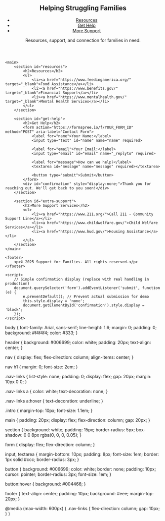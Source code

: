 <!DOCTYPE html>
<html lang="en">
<head>
    <meta charset="UTF-8">
    <meta name="viewport" content="width=device-width, initial-scale=1.0">
    <title>Support for Families</title>
    <link rel="stylesheet" href="style.css">
</head>
<body>
    <header>
        <nav>
            <h1>Helping Struggling Families</h1>
            <ul class="nav-links">
                <li><a href="#resources">Resources</a></li>
                <li><a href="#get-help">Get Help</a></li>
                <li><a href="#extra-support">More Support</a></li>
            </ul>
        </nav>
        <p class="intro">Resources, support, and connection for families in need.</p>
    </header>

    <main>
        <section id="resources">
            <h2>Resources</h2>
            <ul>
                <li><a href="https://www.feedingamerica.org/" target="_blank">Food Assistance</a></li>
                <li><a href="https://www.benefits.gov/" target="_blank">Financial Support</a></li>
                <li><a href="https://www.mentalhealth.gov/" target="_blank">Mental Health Services</a></li>
            </ul>
        </section>

        <section id="get-help">
            <h2>Get Help</h2>
            <form action="https://formspree.io/f/YOUR_FORM_ID" method="POST" aria-label="Contact Form">
                <label for="name">Your Name:</label>
                <input type="text" id="name" name="name" required>

                <label for="email">Your Email:</label>
                <input type="email" id="email" name="_replyto" required>

                <label for="message">How can we help?</label>
                <textarea id="message" name="message" required></textarea>

                <button type="submit">Submit</button>
            </form>
            <div id="confirmation" style="display:none;">Thank you for reaching out. We'll get back to you soon!</div>
        </section>

        <section id="extra-support">
            <h2>More Support Services</h2>
            <ul>
                <li><a href="https://www.211.org/">Call 211 - Community Support Line</a></li>
                <li><a href="https://www.childwelfare.gov/">Child Welfare Services</a></li>
                <li><a href="https://www.hud.gov/">Housing Assistance</a></li>
            </ul>
        </section>
    </main>

    <footer>
        <p>© 2025 Support for Families. All rights reserved.</p>
    </footer>

    <script>
        // Simple confirmation display (replace with real handling in production)
        document.querySelector('form').addEventListener('submit', function (e) {
            e.preventDefault(); // Prevent actual submission for demo
            this.style.display = 'none';
            document.getElementById('confirmation').style.display = 'block';
        });
    </script>
</body>
</html>

body {
    font-family: Arial, sans-serif;
    line-height: 1.6;
    margin: 0;
    padding: 0;
    background: #f4f4f4;
    color: #333;
}

header {
    background: #006699;
    color: white;
    padding: 20px;
    text-align: center;
}

nav {
    display: flex;
    flex-direction: column;
    align-items: center;
}

nav h1 {
    margin: 0;
    font-size: 2em;
}

.nav-links {
    list-style: none;
    padding: 0;
    display: flex;
    gap: 20px;
    margin: 10px 0 0;
}

.nav-links a {
    color: white;
    text-decoration: none;
}

.nav-links a:hover {
    text-decoration: underline;
}

.intro {
    margin-top: 10px;
    font-size: 1.1em;
}

main {
    padding: 20px;
    display: flex;
    flex-direction: column;
    gap: 20px;
}

section {
    background: white;
    padding: 15px;
    border-radius: 5px;
    box-shadow: 0 0 8px rgba(0, 0, 0, 0.05);
}

form {
    display: flex;
    flex-direction: column;
}

input, textarea {
    margin-bottom: 10px;
    padding: 8px;
    font-size: 1em;
    border: 1px solid #ccc;
    border-radius: 3px;
}

button {
    background: #006699;
    color: white;
    border: none;
    padding: 10px;
    cursor: pointer;
    border-radius: 3px;
    font-size: 1em;
}

button:hover {
    background: #004466;
}

footer {
    text-align: center;
    padding: 10px;
    background: #eee;
    margin-top: 20px;
}

@media (max-width: 600px) {
    .nav-links {
        flex-direction: column;
        gap: 10px;
    }
}


